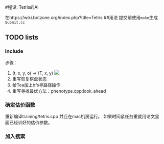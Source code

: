 #程设: Tetris的AI

在https://wiki.botzone.org/index.php?title=Tetris
##用法
提交前使用```make```生成```Submit.cc```


## TODO lists
### include<Tetris-ea>

步骤：
1. (t, x, y, o) -> (T, x, y)
![](https://wiki.botzone.org/images/e/e5/Tetris.Blocks.png)
1. 重写恢复棋盘状态
2. 给Tea加上bfs寻路径操作
3. 重写寻找最优方法：phenotype.cpp:look_ahead

### 确定估价函数

重新编译training/tetris.cpp
并且在mac机房运行。
如果时间紧任务重就用论文里面已经训好的估价参数。

### 加入搜索


